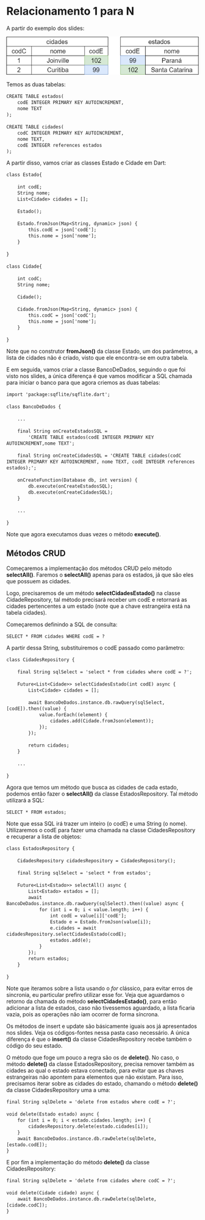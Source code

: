 # Relacionamento 1 para N

A partir do exemplo dos slides:

![](cidadesEstados.png)

Temos as duas tabelas:

    CREATE TABLE estados(
        codE INTEGER PRIMARY KEY AUTOINCREMENT,
        nome TEXT
    );

    CREATE TABLE cidades(
        codC INTEGER PRIMARY KEY AUTOINCREMENT,
        nome TEXT,
        codE INTEGER references estados
    );

A partir disso, vamos criar as classes Estado e Cidade em Dart:

    class Estado{

        int codE;
        String nome;
        List<Cidade> cidades = [];

        Estado();

        Estado.fromJson(Map<String, dynamic> json) {
            this.codE = json['codE'];
            this.nome = json['nome'];
        }

    }

    class Cidade{

        int codC;
        String nome;

        Cidade();

        Cidade.fromJson(Map<String, dynamic> json) {
            this.codC = json['codC'];
            this.nome = json['nome'];
        }

    }

Note que no construtor **fromJson()** da classe Estado, um dos parâmetros, a lista de cidades não é criado, visto que ele encontra-se em outra tabela.

E em seguida, vamos criar a classe BancoDeDados, seguindo o que foi visto nos slides, a única diferença é que vamos modificar a SQL chamada para iniciar o banco para que agora criemos as duas tabelas:

    import 'package:sqflite/sqflite.dart';

    class BancoDeDados {

        ...

        final String onCreateEstadosSQL =
            'CREATE TABLE estados(codE INTEGER PRIMARY KEY AUTOINCREMENT,nome TEXT';

        final String onCreateCidadesSQL = 'CREATE TABLE cidades(codC INTEGER PRIMARY KEY AUTOINCREMENT, nome TEXT, codE INTEGER references estados);';

        onCreateFunction(Database db, int version) {
            db.execute(onCreateEstadosSQL);
            db.execute(onCreateCidadesSQL);
        }

        ...

    }

Note que agora executamos duas vezes o método **execute()**.

## Métodos CRUD

Começaremos a implementação dos métodos CRUD pelo método **selectAll()**. Faremos o **selectAll()** apenas para os estados, já que são eles que possuem as cidades.

Logo, precisaremos de um método **selectCidadesEstado()** na classe CidadeRepository, tal método precisará receber um codE e retornará as cidades pertencentes a um estado (note que a chave estrangeira está na tabela cidades).

Começaremos definindo a SQL de consulta:

    SELECT * FROM cidades WHERE codE = ?

A partir dessa String, substituiremos o codE passado como parâmetro:

    class CidadesRepository {

        final String sqlSelect = 'select * from cidades where codE = ?';

        Future<List<Cidade>> selectCidadesEstado(int codE) async {
            List<Cidade> cidades = [];

            await BancoDeDados.instance.db.rawQuery(sqlSelect, [codE]).then((value) {
                value.forEach((element) {
                    cidades.add(Cidade.fromJson(element));
                });
            });

            return cidades;
        }

        ...
    
    }

Agora que temos um método que busca as cidades de cada estado, podemos então fazer o **selectAll()** da classe EstadosRepository. Tal método utilizará a SQL:

    SELECT * FROM estados;

Note que essa SQL irá trazer um inteiro (o codE) e uma String (o nome). Utilizaremos o codE para fazer uma chamada na classe CidadesRepository e recuperar a lista de objetos:

    class EstadosRepository {

        CidadesRepository cidadesRepository = CidadesRepository();

        final String sqlSelect = 'select * from estados';

        Future<List<Estado>> selectAll() async {
            List<Estado> estados = [];
            await BancoDeDados.instance.db.rawQuery(sqlSelect).then((value) async {
                for (int i = 0; i < value.length; i++) {
                    int codE = value[i]['codE'];
                    Estado e = Estado.fromJson(value[i]);
                    e.cidades = await cidadesRepository.selectCidadesEstado(codE);
                    estados.add(e);
                }
            });
            return estados;
        }

    }

Note que iteramos sobre a lista usando o *for* clássico, para evitar erros de sincronia, eu particular prefiro utilizar esse for. Veja que aguardamos o retorno da chamada do método **selectCidadesEstado()**, para então adicionar a lista de estados, caso não tivessemos aguardado, a lista ficaria vazia, pois as operações não iam ocorrer de forma síncrona.

Os métodos de insert e update são básicamente iguais aos já apresentados nos slides. Veja os códigos-fontes nessa pasta caso necessário. A única diferença é que o **insert()** da classe CidadesRepository recebe também o código do seu estado.

O método que foge um pouco a regra são os de **delete()**. No caso, o método **delete()** da classe EstadosRepository, precisa remover também as cidades ao qual o estado estava conectado, para evitar que as chaves estrangeiras não apontem para elementos que não existam. Para isso, precisamos iterar sobre as cidades do estado, chamando o método **delete()** da classe CidadesRepository uma a uma:

    final String sqlDelete = 'delete from estados where codE = ?';

    void delete(Estado estado) async {
        for (int i = 0; i < estado.cidades.length; i++) {
            cidadesRepository.delete(estado.cidades[i]);
        }
        await BancoDeDados.instance.db.rawDelete(sqlDelete, [estado.codE]);
    }

E por fim a implementação do método **delete()** da classe CidadesRepository:

    final String sqlDelete = 'delete from cidades where codC = ?';

    void delete(Cidade cidade) async {
        await BancoDeDados.instance.db.rawDelete(sqlDelete, [cidade.codC]);
    }


